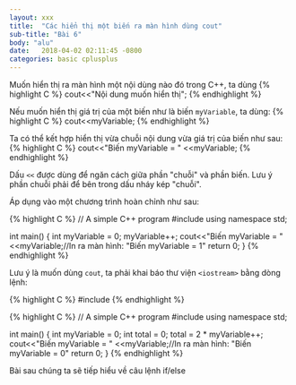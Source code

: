 ```yaml
---
layout: xxx
title:  "Các hiển thị một biến ra màn hình dùng cout"
sub-title: "Bài 6"
body: "alu"
date:   2018-04-02 02:11:45 -0800
categories: basic cplusplus
---
```

<!--{% include mycomponent.html %}-->

Muốn hiển thị ra màn hình một nội dùng nào đó trong C++, ta dùng 
{% highlight C %}
cout<<"Nội dung muốn hiển thị";
{% endhighlight %}

Nếu muốn hiển thị giá trị của một biến như là biến `myVariable`, ta dùng:
{% highlight C %}
cout<<myVariable;
{% endhighlight %}

Ta có thể kết hợp hiển thị vừa chuỗi nội dung vừa giá trị của biến như sau:
{% highlight C %}
cout<<"Biến myVariable = " <<myVariable;
{% endhighlight %}

Dấu `<<` được dùng để ngăn cách giữa phần "chuỗi" và phần biến. Lưu ý phần chuỗi phải để bên trong dấu nháy kép "chuỗi".

Áp dụng vào một chương trình hoàn chỉnh như sau:

{% highlight C %}
// A simple C++ program
#include <iostream>
using namespace std;

int main() 
{
  int myVariable = 0;
  myVariable++;
  cout<<"Biến myVariable = " <<myVariable;//In ra màn hình: "Biến myVariable = 1"
  return 0;
}
{% endhighlight %}


Lưu ý là muốn dùng `cout`, ta phải khai báo thư viện `<iostream>` bằng dòng lệnh:

{% highlight C %}
#include <iostream>
{% endhighlight %}


{% highlight C %}
// A simple C++ program
#include <iostream>
using namespace std;

int main() 
{
  int myVariable = 0;
  int total = 0;
  total = 2 * myVariable++;
  cout<<"Biến myVariable = " <<myVariable;//In ra màn hình: "Biến myVariable = 0"
  return 0;
}
{% endhighlight %}


Bài sau chúng ta sẽ tiếp hiểu về câu lệnh if/else


